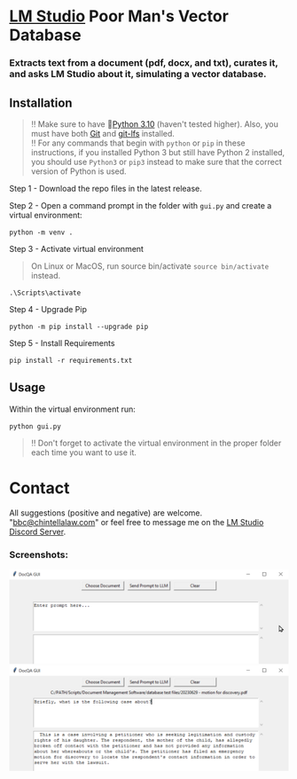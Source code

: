# [LM Studio](https://github.com/lmstudio-ai) Poor Man's Vector Database

### Extracts text from a document (pdf, docx, and txt), curates it, and asks LM Studio about it, simulating a vector database.

## Installation
> ‼️ Make sure to have 🐍[Python 3.10](https://www.python.org/downloads/release/python-31011/) (haven't tested higher).  Also, you must have both [Git](https://git-scm.com/downloads) and [git-lfs](https://git-lfs.com/) installed.<br>
> ‼️ For any commands that begin with ```python``` or ```pip``` in these instructions, if you installed Python 3 but still have Python 2 installed, you should use ```Python3``` or ```pip3``` instead to make sure that the correct version of Python is used.

Step 1 - Download the repo files in the latest release.

Step 2 - Open a command prompt in the folder with ```gui.py``` and create a virtual environment:
```
python -m venv .
```

Step 3 - Activate virtual environment
  > On Linux or MacOS, run source bin/activate ```source bin/activate``` instead.
```
.\Scripts\activate
```

Step 4 - Upgrade Pip
```
python -m pip install --upgrade pip
```

Step 5 - Install Requirements
```
pip install -r requirements.txt
```

## Usage

Within the virtual environment run:
```
python gui.py
```
> ‼️ Don't forget to activate the virtual environment in the proper folder each time you want to use it.

# Contact

All suggestions (positive and negative) are welcome.  "bbc@chintellalaw.com" or feel free to message me on the [LM Studio Discord Server](https://discord.gg/aPQfnNkxGC).

### Screenshots:

![Screenshot 1](https://github.com/BBC-Esq/Chat_Doc_LM_Studio/raw/main/esq1.png)
![Screenshot 2](https://github.com/BBC-Esq/Chat_Doc_LM_Studio/raw/main/esq2.png)
